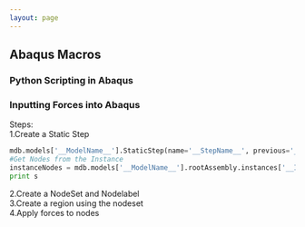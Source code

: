 ```yaml
---
layout: page
---
```

## Abaqus Macros
### Python Scripting in Abaqus
### Inputting Forces into Abaqus
Steps:  
1.Create a Static Step  
```python
mdb.models['__ModelName__'].StaticStep(name='__StepName__', previous='__PreviousStepName__')   
#Get Nodes from the Instance
instanceNodes = mdb.models['__ModelName__'].rootAssembly.instances['__InstanceName__'].nodes
print s
```
2.Create a NodeSet and Nodelabel  
3.Create a region using the nodeset   
4.Apply forces to nodes  

